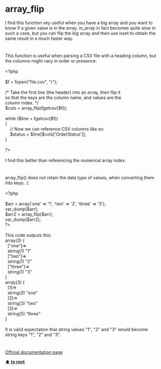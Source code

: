 # array_flip




<div class="phpcode"><span class="html">
I find this function vey useful when you have a big array and you want to know if a given value is in the array. in_array in fact becomes quite slow in such a case, but you can flip the big array and then use isset to obtain the same result in a much faster way.</span>
</div>
  

#


<div class="phpcode"><span class="html">
This function is useful when parsing a CSV file with a heading column, but the columns might vary in order or presence:<br><br><span class="default">&lt;?php<br><br>$f </span><span class="keyword">= </span><span class="default">fopen</span><span class="keyword">(</span><span class="string">&quot;file.csv&quot;</span><span class="keyword">, </span><span class="string">&quot;r&quot;</span><span class="keyword">);<br><br></span><span class="comment">/* Take the first line (the header) into an array, then flip it<br>so that the keys are the column name, and values are the<br>column index. */<br></span><span class="default">$cols </span><span class="keyword">= </span><span class="default">array_flip</span><span class="keyword">(</span><span class="default">fgetcsv</span><span class="keyword">(</span><span class="default">$f</span><span class="keyword">));<br><br>while (</span><span class="default">$line </span><span class="keyword">= </span><span class="default">fgetcsv</span><span class="keyword">(</span><span class="default">$f</span><span class="keyword">))<br>{<br>&#xA0; &#xA0; </span><span class="comment">// Now we can reference CSV columns like so:<br>&#xA0; &#xA0; </span><span class="default">$status </span><span class="keyword">= </span><span class="default">$line</span><span class="keyword">[</span><span class="default">$cols</span><span class="keyword">[</span><span class="string">&apos;OrderStatus&apos;</span><span class="keyword">]];<br>}<br><br></span><span class="default">?&gt;<br></span><br>I find this better than referencing the numerical array index.</span>
</div>
  

#


<div class="phpcode"><span class="html">
array_flip() does not retain the data type of values, when converting them into keys. :( <br><br><span class="default">&lt;?php&#xA0; &#xA0; &#xA0; &#xA0; &#xA0; &#xA0; &#xA0; &#xA0; &#xA0; &#xA0; &#xA0; &#xA0; &#xA0; &#xA0; &#xA0; &#xA0; &#xA0; &#xA0; &#xA0; &#xA0; &#xA0; &#xA0; &#xA0; &#xA0; &#xA0; &#xA0; &#xA0; &#xA0; &#xA0; &#xA0; &#xA0; &#xA0; &#xA0; &#xA0; &#xA0; &#xA0; &#xA0; &#xA0; &#xA0; &#xA0; &#xA0; &#xA0; &#xA0; &#xA0; &#xA0; &#xA0; &#xA0; &#xA0; &#xA0; &#xA0; &#xA0; &#xA0; &#xA0; &#xA0; &#xA0; &#xA0; &#xA0; &#xA0; &#xA0; &#xA0; &#xA0; &#xA0; &#xA0; &#xA0; &#xA0; &#xA0; &#xA0; &#xA0; &#xA0; &#xA0; &#xA0; &#xA0; &#xA0; &#xA0; &#xA0; &#xA0; &#xA0; &#xA0; &#xA0; &#xA0; &#xA0; &#xA0; &#xA0; &#xA0; &#xA0; &#xA0; &#xA0; &#xA0; &#xA0; &#xA0; &#xA0; &#xA0; &#xA0; &#xA0; &#xA0; &#xA0; &#xA0; &#xA0; &#xA0; &#xA0; &#xA0;&#xA0; <br>$arr </span><span class="keyword">= array(</span><span class="string">&apos;one&apos; </span><span class="keyword">=&gt; </span><span class="string">&apos;1&apos;</span><span class="keyword">, </span><span class="string">&apos;two&apos; </span><span class="keyword">=&gt; </span><span class="string">&apos;2&apos;</span><span class="keyword">, </span><span class="string">&apos;three&apos; </span><span class="keyword">=&gt; </span><span class="string">&apos;3&apos;</span><span class="keyword">);<br></span><span class="default">var_dump</span><span class="keyword">(</span><span class="default">$arr</span><span class="keyword">);<br></span><span class="default">$arr2 </span><span class="keyword">= </span><span class="default">array_flip</span><span class="keyword">(</span><span class="default">$arr</span><span class="keyword">);<br></span><span class="default">var_dump</span><span class="keyword">(</span><span class="default">$arr2</span><span class="keyword">);<br></span><span class="default">?&gt;<br></span><br>This code outputs this:<br>array(3) {<br>&#xA0; [&quot;one&quot;]=&gt;<br>&#xA0; string(1) &quot;1&quot;<br>&#xA0; [&quot;two&quot;]=&gt;<br>&#xA0; string(1) &quot;2&quot;<br>&#xA0; [&quot;three&quot;]=&gt;<br>&#xA0; string(1) &quot;3&quot;<br>}<br>array(3) {<br>&#xA0; [1]=&gt;<br>&#xA0; string(3) &quot;one&quot;<br>&#xA0; [2]=&gt;<br>&#xA0; string(3) &quot;two&quot;<br>&#xA0; [3]=&gt;<br>&#xA0; string(5) &quot;three&quot;<br>}<br><br>It is valid expectation that string values &quot;1&quot;, &quot;2&quot; and &quot;3&quot; would become string keys &quot;1&quot;, &quot;2&quot; and &quot;3&quot;.</span>
</div>
  

#

[Official documentation page](https://www.php.net/manual/en/function.array-flip.php)

**[⬆ to root](/)**